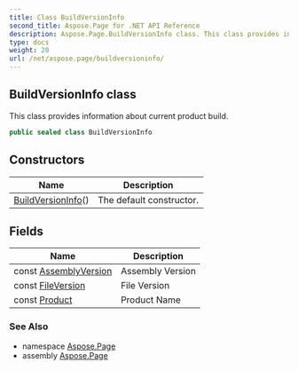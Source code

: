 ```yaml
---
title: Class BuildVersionInfo
second_title: Aspose.Page for .NET API Reference
description: Aspose.Page.BuildVersionInfo class. This class provides information about current product build
type: docs
weight: 20
url: /net/aspose.page/buildversioninfo/
---
```

## BuildVersionInfo class

This class provides information about current product build.

```csharp
public sealed class BuildVersionInfo
```

## Constructors

| Name | Description |
| --- | --- |
| [BuildVersionInfo](buildversioninfo/)() | The default constructor. |

## Fields

| Name | Description |
| --- | --- |
| const [AssemblyVersion](../../aspose.page/buildversioninfo/assemblyversion/) | Assembly Version |
| const [FileVersion](../../aspose.page/buildversioninfo/fileversion/) | File Version |
| const [Product](../../aspose.page/buildversioninfo/product/) | Product Name |

### See Also

* namespace [Aspose.Page](../../aspose.page/)
* assembly [Aspose.Page](../../)


